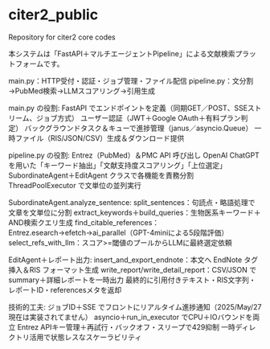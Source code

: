 # citer2_public
Repository for citer2 core codes

本システムは「FastAPI＋マルチエージェントPipeline」による文献検索プラットフォームです。

main.py：HTTP受付・認証・ジョブ管理・ファイル配信
pipeline.py：文分割→PubMed検索→LLMスコアリング→引用生成


main.py の役割:
FastAPI でエンドポイントを定義（同期GET／POST、SSEストリーム、ジョブ方式）
ユーザー認証（JWT＋Google OAuth＋有料プラン判定）
バックグラウンドタスク＆キューで進捗管理（janus／asyncio.Queue）
一時ファイル（RIS/JSON/CSV）生成＆ダウンロード提供

pipeline.py の役割:
Entrez（PubMed）＆PMC API 呼び出し
OpenAI ChatGPT を用いた「キーワード抽出」「文献支持度スコアリング」「上位選定」
SubordinateAgent＋EditAgent クラスで各機能を責務分割
ThreadPoolExecutor で文単位の並列実行


SubordinateAgent.analyze_sentence:
split_sentences：句読点・略語処理で文章を文単位に分割
extract_keywords＋build_queries：生物医系キーワード＋AND検索クエリ生成
find_citable_references：Entrez.esearch→efetch→ai_parallel（GPT-4miniによる5段階評価）
select_refs_with_llm：スコア>=閾値のプールからLLMに最終選定依頼


EditAgent＋レポート出力:
insert_and_export_endnote：本文へ EndNote タグ挿入＆RIS フォーマット生成
write_report/write_detail_report：CSV/JSON でsummary＋詳細レポートを一時出力
最終的に引用付きテキスト・RIS文字列・レポートID・referencesメタを返却


技術的工夫:
ジョブID＋SSE でフロントにリアルタイム進捗通知（2025/May/27現在は実装されてません）
asyncio＋run_in_executor でCPU＋IOバウンドを両立
Entrez APIキー管理＋再試行・バックオフ・スリープで429抑制
一時ディレクトリ活用で状態レスなスケーラビリティ


